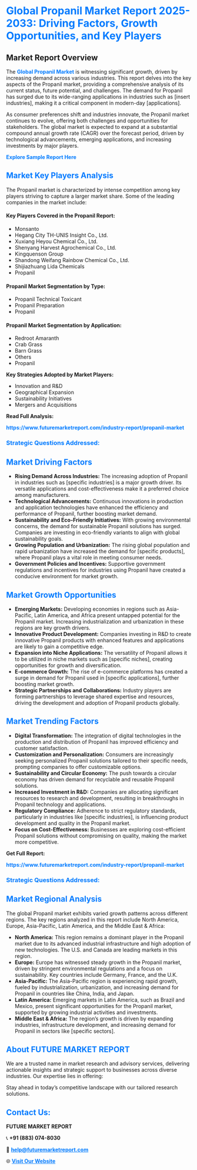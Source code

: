 <h1 style="color: #007BFF;">Global Propanil Market Report 2025-2033: Driving Factors, Growth Opportunities, and Key Players</h1>

<section id="overview">
<h2>Market Report Overview</h2>
<p>The <a href="https://www.futuremarketreport.com/industry-report/propanil-market" style="color: #007BFF; text-decoration: none;"><strong>Global Propanil Market</strong></a> is witnessing significant growth, driven by increasing demand across various industries. This report delves into the key aspects of the Propanil market, providing a comprehensive analysis of its current status, future potential, and challenges. The demand for Propanil has surged due to its wide-ranging applications in industries such as [insert industries], making it a critical component in modern-day [applications].</p>
<p>As consumer preferences shift and industries innovate, the Propanil market continues to evolve, offering both challenges and opportunities for stakeholders. The global market is expected to expand at a substantial compound annual growth rate (CAGR) over the forecast period, driven by technological advancements, emerging applications, and increasing investments by major players.</p>
</section>

<section id="overview">
<p><a href="https://www.futuremarketreport.com/request-sample/reportId=107935" style="color: #007BFF; text-decoration: none;"><strong>Explore Sample Report Here</strong></a></p>
</section>

<section id="key-players">
<h2 style="color: #007BFF;">Market Key Players Analysis</h2>
<p>The Propanil market is characterized by intense competition among key players striving to capture a larger market share. Some of the leading companies in the market include:</p>
<h4>Key Players Covered in the Propanil Report:</h4>
<ul><li>Monsanto</li><li>Hegang City TH-UNIS Insight Co., Ltd.</li><li>Xuxiang Heyou Chemical Co., Ltd.</li><li>Shenyang Harvest Agrochemical Co., Ltd.</li><li>Kingquenson Group</li><li>Shandong Weifang Rainbow Chemical Co., Ltd.</li><li>Shijiazhuang Lida Chemicals</li><li>Propanil</li></ul>
<h4>Propanil Market Segmentation by Type:</h4>
<ul><li>Propanil Technical Toxicant</li><li>Propanil Preparation</li><li>Propanil</li></ul>

<h4>Propanil Market Segmentation by Application:</h4>
<ul><li>Redroot Amaranth</li><li>Crab Grass</li><li>Barn Grass</li><li>Others</li><li>Propanil</li></ul>
<p><strong>Key Strategies Adopted by Market Players:</strong></p>
<ul>
<li>Innovation and R&D</li>
<li>Geographical Expansion</li>
<li>Sustainability Initiatives</li>
<li>Mergers and Acquisitions</li>
</ul>
</section>

<section>
<p><strong>Read Full Analysis: </strong></p><a href="https://www.futuremarketreport.com/industry-report/propanil-market" style="color: #007BFF; text-decoration: none;"><strong>https://www.futuremarketreport.com/industry-report/propanil-market</strong></a>
<h3 style="color: #007BFF;">Strategic Questions Addressed:</h3>
</section>

<section id="driving-factors">
<h2 style="color: #007BFF;">Market Driving Factors</h2>
<ul>
<li><strong>Rising Demand Across Industries:</strong> The increasing adoption of Propanil in industries such as [specific industries] is a major growth driver. Its versatile applications and cost-effectiveness make it a preferred choice among manufacturers.</li>
<li><strong>Technological Advancements:</strong> Continuous innovations in production and application technologies have enhanced the efficiency and performance of Propanil, further boosting market demand.</li>
<li><strong>Sustainability and Eco-Friendly Initiatives:</strong> With growing environmental concerns, the demand for sustainable Propanil solutions has surged. Companies are investing in eco-friendly variants to align with global sustainability goals.</li>
<li><strong>Growing Population and Urbanization:</strong> The rising global population and rapid urbanization have increased the demand for [specific products], where Propanil plays a vital role in meeting consumer needs.</li>
<li><strong>Government Policies and Incentives:</strong> Supportive government regulations and incentives for industries using Propanil have created a conducive environment for market growth.</li>
</ul>
</section>

<section id="growth-opportunities">
<h2 style="color: #007BFF;">Market Growth Opportunities</h2>
<ul>
<li><strong>Emerging Markets:</strong> Developing economies in regions such as Asia-Pacific, Latin America, and Africa present untapped potential for the Propanil market. Increasing industrialization and urbanization in these regions are key growth drivers.</li>
<li><strong>Innovative Product Development:</strong> Companies investing in R&D to create innovative Propanil products with enhanced features and applications are likely to gain a competitive edge.</li>
<li><strong>Expansion into Niche Applications:</strong> The versatility of Propanil allows it to be utilized in niche markets such as [specific niches], creating opportunities for growth and diversification.</li>
<li><strong>E-commerce Growth:</strong> The rise of e-commerce platforms has created a surge in demand for Propanil used in [specific applications], further boosting market growth.</li>
<li><strong>Strategic Partnerships and Collaborations:</strong> Industry players are forming partnerships to leverage shared expertise and resources, driving the development and adoption of Propanil products globally.</li>
</ul>
</section>

<section id="trending-factors">
<h2 style="color: #007BFF;">Market Trending Factors</h2>
<ul>
<li><strong>Digital Transformation:</strong> The integration of digital technologies in the production and distribution of Propanil has improved efficiency and customer satisfaction.</li>
<li><strong>Customization and Personalization:</strong> Consumers are increasingly seeking personalized Propanil solutions tailored to their specific needs, prompting companies to offer customizable options.</li>
<li><strong>Sustainability and Circular Economy:</strong> The push towards a circular economy has driven demand for recyclable and reusable Propanil solutions.</li>
<li><strong>Increased Investment in R&D:</strong> Companies are allocating significant resources to research and development, resulting in breakthroughs in Propanil technology and applications.</li>
<li><strong>Regulatory Compliance:</strong> Adherence to strict regulatory standards, particularly in industries like [specific industries], is influencing product development and quality in the Propanil market.</li>
<li><strong>Focus on Cost-Effectiveness:</strong> Businesses are exploring cost-efficient Propanil solutions without compromising on quality, making the market more competitive.</li>
</ul>
</section>

<section>
<p><strong>Get Full Report: </strong></p><a href="https://www.futuremarketreport.com/industry-report/propanil-market" style="color: #007BFF; text-decoration: none;"><strong>https://www.futuremarketreport.com/industry-report/propanil-market</strong></a>
<h3 style="color: #007BFF;">Strategic Questions Addressed:</h3>
</section>


<section id="regional-analysis">
<h2 style="color: #007BFF;">Market Regional Analysis</h2>
<p>The global Propanil market exhibits varied growth patterns across different regions. The key regions analyzed in this report include North America, Europe, Asia-Pacific, Latin America, and the Middle East & Africa:</p>
<ul>
<li><strong>North America:</strong> This region remains a dominant player in the Propanil market due to its advanced industrial infrastructure and high adoption of new technologies. The U.S. and Canada are leading markets in this region.</li>
<li><strong>Europe:</strong> Europe has witnessed steady growth in the Propanil market, driven by stringent environmental regulations and a focus on sustainability. Key countries include Germany, France, and the U.K.</li>
<li><strong>Asia-Pacific:</strong> The Asia-Pacific region is experiencing rapid growth, fueled by industrialization, urbanization, and increasing demand for Propanil in countries like China, India, and Japan.</li>
<li><strong>Latin America:</strong> Emerging markets in Latin America, such as Brazil and Mexico, present significant opportunities for the Propanil market, supported by growing industrial activities and investments.</li>
<li><strong>Middle East & Africa:</strong> The region’s growth is driven by expanding industries, infrastructure development, and increasing demand for Propanil in sectors like [specific sectors].</li>
</ul>
</section>

<footer>
<h2 style="color: #007BFF;">About FUTURE MARKET REPORT</h2>
<p>We are a trusted name in market research and advisory services, delivering actionable insights and strategic support to businesses across diverse industries. Our expertise lies in offering:</p>

<p>Stay ahead in today’s competitive landscape with our tailored research solutions.</p>

<h2 style="color: #007BFF;">Contact Us:</h2>
<p><strong>FUTURE MARKET REPORT</strong></p>
<p>📞 <strong>+91 (883) 074-8030</strong></p>
<p>📧 <strong><a href="mailto:help@futuremarketreport.com" style="color: #007BFF;">help@futuremarketreport.com</a></strong></p>
<p>🌐 <strong><a href="https://www.futuremarketreport.com/" style="color: #007BFF;">Visit Our Website</a></strong></p>
</footer>